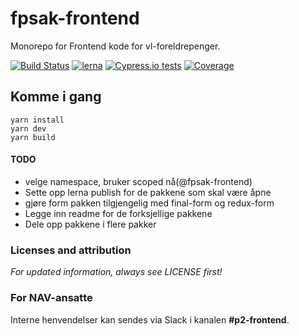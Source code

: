 # fpsak-frontend
Monorepo for Frontend kode for vl-foreldrepenger.

[![Build Status](https://travis-ci.org/navikt/fpsak-frontend.svg?branch=master)](https://travis-ci.org/navikt/fpsak-frontend)
[![lerna](https://img.shields.io/badge/maintained%20with-lerna-cc00ff.svg)](https://lernajs.io/)
[![Cypress.io tests](https://img.shields.io/badge/cypress.io-tests-green.svg?style=flat-square)](https://cypress.io)
[![Coverage](https://sonarcloud.io/api/project_badges/measure?project=navikt_fpsak-frontend&metric=coverage)](https://sonarcloud.io/api/project_badges/measure?project=navikt_fpsak-frontend&metric=coverage)


## Komme i gang
````
yarn install
yarn dev
yarn build
````

#### TODO

* velge namespace, bruker scoped nå(@fpsak-frontend)
* Sette opp lerna publish for de pakkene som skal være åpne
* gjøre form pakken tilgjengelig med final-form og redux-form
* Legge inn readme for de forksjellige pakkene
* Dele opp pakkene i flere pakker

### Licenses and attribution
*For updated information, always see LICENSE first!*

### For NAV-ansatte
Interne henvendelser kan sendes via Slack i kanalen **#p2-frontend**.
